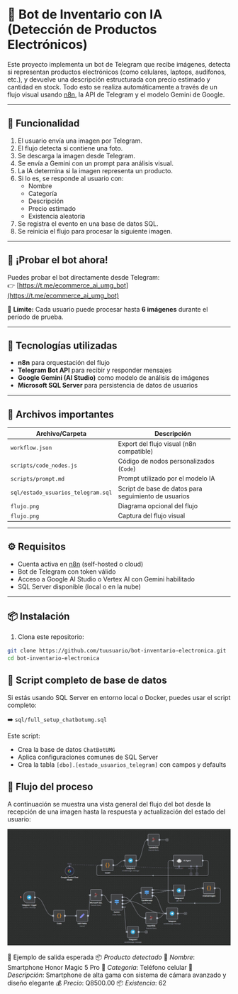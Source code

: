 # 🤖 Bot de Inventario con IA (Detección de Productos Electrónicos)

Este proyecto implementa un bot de Telegram que recibe imágenes, detecta si representan productos electrónicos (como celulares, laptops, audífonos, etc.), y devuelve una descripción estructurada con precio estimado y cantidad en stock. Todo esto se realiza automáticamente a través de un flujo visual usando [n8n](https://n8n.io/), la API de Telegram y el modelo Gemini de Google.

---

## 📸 Funcionalidad

1. El usuario envía una imagen por Telegram.
2. El flujo detecta si contiene una foto.
3. Se descarga la imagen desde Telegram.
4. Se envía a Gemini con un prompt para análisis visual.
5. La IA determina si la imagen representa un producto.
6. Si lo es, se responde al usuario con:
   - Nombre
   - Categoría
   - Descripción
   - Precio estimado
   - Existencia aleatoria
7. Se registra el evento en una base de datos SQL.
8. Se reinicia el flujo para procesar la siguiente imagen.

---

## 🚀 ¡Probar el bot ahora!

Puedes probar el bot directamente desde Telegram:  
👉 [https://t.me/ecommerce_ai_umg_bot](https://t.me/ecommerce_ai_umg_bot)

📌 **Límite:** Cada usuario puede procesar hasta **6 imágenes** durante el período de prueba.

---

## 🧠 Tecnologías utilizadas

- **n8n** para orquestación del flujo
- **Telegram Bot API** para recibir y responder mensajes
- **Google Gemini (AI Studio)** como modelo de análisis de imágenes
- **Microsoft SQL Server** para persistencia de datos de usuarios

---

## 📂 Archivos importantes

| Archivo/Carpeta          | Descripción |
|--------------------------|-------------|
| `workflow.json`          | Export del flujo visual (n8n compatible) |
| `scripts/code_nodes.js`  | Código de nodos personalizados (`Code`) |
| `scripts/prompt.md`      | Prompt utilizado por el modelo IA |
| `sql/estado_usuarios_telegram.sql` | Script de base de datos para seguimiento de usuarios |
| `flujo.png`  | Diagrama opcional del flujo |
| `flujo.png`| Captura del flujo visual |

---

## ⚙️ Requisitos

- Cuenta activa en [n8n](https://n8n.io/) (self-hosted o cloud)
- Bot de Telegram con token válido
- Acceso a Google AI Studio o Vertex AI con Gemini habilitado
- SQL Server disponible (local o en la nube)

---

## 📦 Instalación

1. Clona este repositorio:

```bash
git clone https://github.com/tuusuario/bot-inventario-electronica.git
cd bot-inventario-electronica
```
## 🧱 Script completo de base de datos

Si estás usando SQL Server en entorno local o Docker, puedes usar el script completo:

➡️ `sql/full_setup_chatbotumg.sql`

Este script:
- Crea la base de datos `ChatBotUMG`
- Aplica configuraciones comunes de SQL Server
- Crea la tabla `[dbo].[estado_usuarios_telegram]` con campos y defaults
## 🔄 Flujo del proceso

A continuación se muestra una vista general del flujo del bot desde la recepción de una imagen hasta la respuesta y actualización del estado del usuario:

![Flujo del Bot](https://raw.githubusercontent.com/WilsonMundo/ChatBoot/refs/heads/main/Flujo.jpg)


🧪 Ejemplo de salida esperada
📦 *Producto detectado*
📱 *Nombre*: Smartphone Honor Magic 5 Pro
📂 *Categoría*: Teléfono celular
📝 *Descripción*: Smartphone de alta gama con sistema de cámara avanzado y diseño elegante
💰 *Precio*: Q8500.00
📦 *Existencia*: 62


